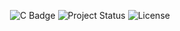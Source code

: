 <!-- Badges --> <p align="center"> <img src="https://img.shields.io/badge/Language-C-blue.svg" alt="C Badge"/> <img src="https://img.shields.io/badge/Status-Completed-brightgreen.svg" alt="Project Status"/> <img src="https://img.shields.io/badge/License-MIT-yellow.svg" alt="License"/> </p>

